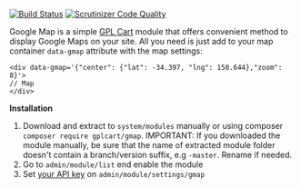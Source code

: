 [![Build Status](https://scrutinizer-ci.com/g/gplcart/gmap/badges/build.png?b=master)](https://scrutinizer-ci.com/g/gplcart/gmap/build-status/master)
[![Scrutinizer Code Quality](https://scrutinizer-ci.com/g/gplcart/gmap/badges/quality-score.png?b=master)](https://scrutinizer-ci.com/g/gplcart/gmap/?branch=master)

Google Map is a simple [GPL Cart](https://github.com/gplcart/gplcart) module that offers convenient method to display Google Maps on your site. All you need is just add to your map container `data-gmap` attribute with the map settings:

    <div data-gmap='{"center": {"lat": -34.397, "lng": 150.644},"zoom": 8}'>
    // Map
    </div>

**Installation**

1. Download and extract to `system/modules` manually or using composer `composer require gplcart/gmap`. IMPORTANT: If you downloaded the module manually, be sure that the name of extracted module folder doesn't contain a branch/version suffix, e.g `-master`. Rename if needed.
2. Go to `admin/module/list` end enable the module
3. Set [your API key](https://developers.google.com/maps/documentation/javascript/get-api-key) on `admin/module/settings/gmap`